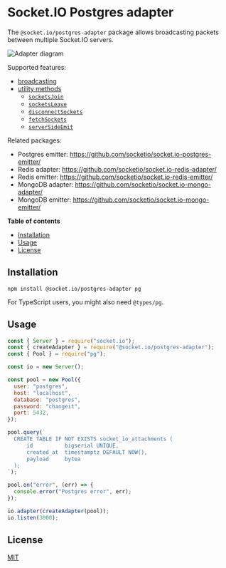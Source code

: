 # Socket.IO Postgres adapter

The `@socket.io/postgres-adapter` package allows broadcasting packets between multiple Socket.IO servers.

![Adapter diagram](./assets/adapter.png)

Supported features:

- [broadcasting](https://socket.io/docs/v4/broadcasting-events/)
- [utility methods](https://socket.io/docs/v4/server-instance/#Utility-methods)
  - [`socketsJoin`](https://socket.io/docs/v4/server-instance/#socketsJoin)
  - [`socketsLeave`](https://socket.io/docs/v4/server-instance/#socketsLeave)
  - [`disconnectSockets`](https://socket.io/docs/v4/server-instance/#disconnectSockets)
  - [`fetchSockets`](https://socket.io/docs/v4/server-instance/#fetchSockets)
  - [`serverSideEmit`](https://socket.io/docs/v4/server-instance/#serverSideEmit)

Related packages:

- Postgres emitter: https://github.com/socketio/socket.io-postgres-emitter/
- Redis adapter: https://github.com/socketio/socket.io-redis-adapter/
- Redis emitter: https://github.com/socketio/socket.io-redis-emitter/
- MongoDB adapter: https://github.com/socketio/socket.io-mongo-adapter/
- MongoDB emitter: https://github.com/socketio/socket.io-mongo-emitter/

**Table of contents**

- [Installation](#installation)
- [Usage](#usage)
- [License](#license)

## Installation

```
npm install @socket.io/postgres-adapter pg
```

For TypeScript users, you might also need `@types/pg`.

## Usage

```js
const { Server } = require("socket.io");
const { createAdapter } = require("@socket.io/postgres-adapter");
const { Pool } = require("pg");

const io = new Server();

const pool = new Pool({
  user: "postgres",
  host: "localhost",
  database: "postgres",
  password: "changeit",
  port: 5432,
});

pool.query(`
  CREATE TABLE IF NOT EXISTS socket_io_attachments (
      id          bigserial UNIQUE,
      created_at  timestamptz DEFAULT NOW(),
      payload     bytea
  );
`);

pool.on("error", (err) => {
  console.error("Postgres error", err);
});

io.adapter(createAdapter(pool));
io.listen(3000);
```

## License

[MIT](LICENSE)
